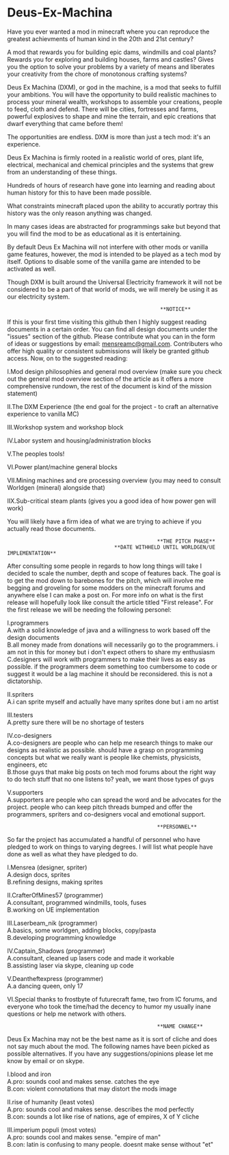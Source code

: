 Deus-Ex-Machina
===============

Have you ever wanted a mod in minecraft where you can reproduce the greatest achievments of human kind in the 20th and 21st century? 

A mod that rewards you for building epic dams, windmills and coal plants?
Rewards you for exploring and building houses, farms and castles?
Gives you the option to solve your problems by a variety of means and liberates your creativity from
the chore of monotonous crafting systems?

Deus Ex Machina (DXM), or god in the machine, is a mod that seeks to fulfill your ambitions.
You will have the opportunity to build realistic machines to process your mineral wealth,
workshops to assemble your creations, people to feed, cloth and defend.
There will be cities, fortresses and farms, powerful explosives to shape and mine the terrain,
and epic creations that dwarf everything that came before them!

The opportunities are endless. DXM is more than just a tech mod: it's an experience.

Deus Ex Machina is firmly rooted in a realistic world of ores, plant life, electrical, 
mechanical and chemical principles and the systems that grew from an understanding of these things.

Hundreds of hours of research have gone into learning and reading about human history for this to have been 
made possible.

What constraints minecraft placed upon the ability to accuratly portray this history was the only reason 
anything was changed.

In many cases ideas are abstracted for programmings sake but beyond that you will find the mod to be as
educational as it is entertaining.

By default Deus Ex Machina will not interfere with other mods or vanilla game features, however, the mod is intended
to be played as a tech mod by itself. Options to disable some of the vanilla game are intended to be activated as well.

Though DXM is built around the Universal Electricity framework it will not be considered to be a part of that world of mods, we will merely be using it as our electricity system.

                                                      **NOTICE**
                                              
If this is your first time visiting this github then I highly suggest reading documents in a certain order. You can find all design documents under the "issues" section of the github. Please contribute what you can in the form of ideas or suggestions by email: mensreamc@gmail.com. Contributers who offer high quality or consistent submissions will likely be granted github access. Now, on to the suggested reading:

I.Mod design philosophies and general mod overview 
(make sure you check out the general mod overview section of the article as it offers a more comprehensive rundown, the rest of the document is kind of the mission statement)

II.The DXM Experience
(the end goal for the project - to craft an alternative experience to vanilla MC)

III.Workshop system and workshop block

IV.Labor system and housing/administration blocks

V.The peoples tools!

VI.Power plant/machine general blocks

VII.Mining machines and ore processing overview 
(you may need to consult Worldgen (mineral) alongside that)

IIX.Sub-critical steam plants
(gives you a good idea of how power gen will work)

You will likely have a firm idea of what we are trying to achieve if you actually read those documents.

                                                     **THE PITCH PHASE**
                                       **DATE WITHHELD UNTIL WORLDGEN/UE IMPLEMENTATION**
                                                    
After consulting some people in regards to how long things will take I decided to scale the number, depth and scope of features back. The goal is to get the mod down to barebones for the pitch, which will involve me begging and groveling for some modders on the minecraft forums and anywhere else I can make a post on. For more info on what is the first release will hopefully look like consult the article titled "First release". For the first release we will be needing the following personel:

I.programmers                                                                                             
A.with a solid knowledge of java and a willingness to work based off the design documents                 
B.all money made from donations will necessarily go to the programmers. i am not in this for money but i don't expect others to share my enthusiasm                                                                             
C.designers will work with programmers to make their lives as easy as possible. if the programmers deem something too cumbersome to code or suggest it would be a lag machine it should be reconsidered. this is not a dictatorship.

II.spriters                                                                                               
A.i can sprite myself and actually have many sprites done but i am no artist

III.testers                                                                                               
A.pretty sure there will be no shortage of testers

IV.co-designers                                                                                           
A.co-designers are people who can help me research things to make our designs as realistic as possible. should have a grasp on programming concepts but what we really want is people like chemists, physicists, engineers, etc            
B.those guys that make big posts on tech mod forums about the right way to do tech stuff that no one listens to? yeah, we want those types of guys

V.supporters                                                                                              
A.supporters are people who can spread the word and be advocates for the project. people who can keep pitch threads bumped and offer the programmers, spriters and co-designers vocal and emotional support.

                                                     **PERSONNEL**  

So far the project has accumulated a handful of personnel who have pledged to work on things to varying degrees. I will list what people have done as well as what they have pledged to do.

I.Mensrea (designer, spriter)                                                                             
A.design docs, sprites                                                                                    
B.refining designs, making sprites                                                                        

II.CrafterOfMines57 (programmer)                                                                          
A.consultant, programmed windmills, tools, fuses                                                          
B.working on UE implementation                                                                            

III.Laserbeam_nik (programmer)                                                                            
A.basics, some worldgen, adding blocks, copy/pasta                                                        
B.developing programming knowledge                                                                        

IV.Captain_Shadows (programmer)                                                                           
A.consultant, cleaned up lasers code and made it workable                                                 
B.assisting laser via skype, cleaning up code                                                             

V.Deantheftexpress (programmer)                                                                           
A.a dancing queen, only 17                                                                                

VI.Special thanks to frostbyte of futurecraft fame, two from IC forums, and everyone who took the time/had the decency to humor my usually inane questions or help me network with others.

                                                     **NAME CHANGE**
                                                  
Deus Ex Machina may not be the best name as it is sort of cliche and does not say much about the mod. The following names have been picked as possible alternatives. If you have any suggestions/opinions please let me know by email or on skype.

I.blood and iron                                                                                          
A.pro: sounds cool and makes sense. catches the eye                                                       
B.con: violent connotations that may distort the mods image                                               

II.rise of humanity (least votes)                                                                         
A.pro: sounds cool and makes sense. describes the mod perfectly                                           
B.con: sounds a lot like rise of nations, age of empires, X of Y cliche                                   

III.imperium populi (most votes)                                                                          
A.pro: sounds cool and makes sense. "empire of man"                                                       
B.con: latin is confusing to many people. doesnt make sense without "et"                                  
       
